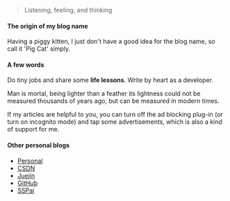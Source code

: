 > Listening, feeling, and thinking

#### The origin of my blog name

Having a piggy kitten, I just don't have a good idea for the blog name, so call it 'Pig Cat' simply.

#### A few words

Do tiny jobs and share some **life lessons**. Write by heart as a developer.

Man is mortal, being lighter than a feather its lightness could not be measured thousands of years ago, but can be measured in modern times.

If my articles are helpful to you, you can turn off the ad blocking plug-in (or turn on incognito mode) and tap some advertisements, which is also a kind of support for me.

#### Other personal blogs

- [Personal](https://ysy950803.top)
- [CSDN](https://blog.csdn.net/ysy950803)
- [Juejin](https://juejin.im/user/587348ff8d6d8100589967ab/posts)
- [GitHub](https://github.com/ysy950803)
- [SSPai](https://sspai.com/u/ysy950803)
